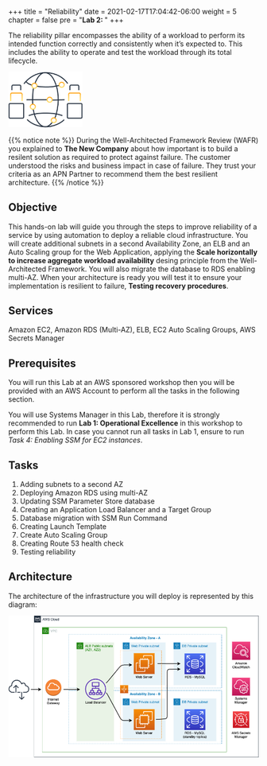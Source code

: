 +++
title = "Reliability"
date = 2021-02-17T17:04:42-06:00
weight = 5
chapter = false
pre = "<b>Lab 2:  </b>"
+++

The reliability pillar encompasses the ability of a workload to perform its intended function correctly and consistently when it’s expected to. This includes the ability to operate and test the workload through its total lifecycle. 

<img src="images/rel.png" alt="drawing" width="150"/>

{{% notice note %}}
During the Well-Architected Framework Review (WAFR) you explained to **The New Company** about how important is to build a resilent solution as required to protect against failure. The customer understood the risks and business impact in case of failure. They trust your criteria as an APN Partner to recommend them the best resilient architecture. 
{{% /notice %}}

## Objective

This hands-on lab will guide you through the steps to improve reliability of a service by using automation to deploy a reliable cloud infrastructure. You will create additional subnets in a second Availability Zone, an ELB and an Auto Scaling group for the Web Application, applying the **Scale horizontally to increase aggregate workload availability** desing principle from the Well-Architected Framework. You will also migrate the database to RDS enabling multi-AZ. When your architecture is ready you will test it to ensure your implementation is resilient to failure, **Testing recovery procedures**.

## Services

Amazon EC2, Amazon RDS (Multi-AZ), ELB, EC2 Auto Scaling Groups, AWS Secrets Manager

## Prerequisites

You will run this Lab at an AWS sponsored workshop then you will be provided with an AWS Account to perform all the tasks in the following section.

You will use Systems Manager in this Lab, therefore it is strongly recommended to run **Lab 1: Operational Excellence** in this workshop to perform this Lab. In case you cannot run all tasks in Lab 1, ensure to run *Task 4: Enabling SSM for EC2 instances*.

## Tasks

1. Adding subnets to a second AZ
2. Deploying Amazon RDS using multi-AZ
3. Updating SSM Parameter Store database
4. Creating an Application Load Balancer and a Target Group
5. Database migration with SSM Run Command
6. Creating Launch Template
7. Create Auto Scaling Group
8. Creating Route 53 health check
9. Testing reliability

## Architecture

The architecture of the infrastructure you will deploy is represented by this diagram:

<img src="images/Lab2.png" alt="drawing" width="1200"/>

